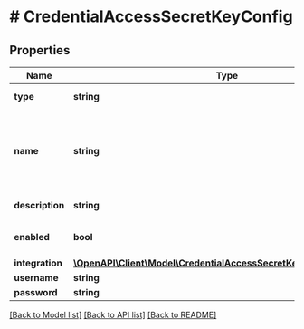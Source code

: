 # # CredentialAccessSecretKeyConfig

## Properties

Name | Type | Description | Notes
------------ | ------------- | ------------- | -------------
**type** | **string** | Credential Type Code |
**name** | **string** | A unique name scoped to your account for the credential |
**description** | **string** | Optional Description | [optional]
**enabled** | **bool** | Credential enabled | [optional] [default to true]
**integration** | [**\OpenAPI\Client\Model\CredentialAccessSecretKeyConfigIntegration**](CredentialAccessSecretKeyConfigIntegration.md) |  | [optional]
**username** | **string** | Access Key |
**password** | **string** | Secret Key |

[[Back to Model list]](../../README.md#models) [[Back to API list]](../../README.md#endpoints) [[Back to README]](../../README.md)
